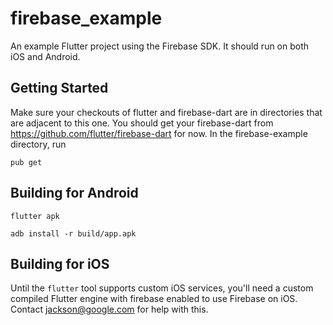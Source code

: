 # firebase_example

An example Flutter project using the Firebase SDK. It should run on both iOS and Android.

## Getting Started

Make sure your checkouts of flutter and firebase-dart are in directories that are adjacent to this one. You should get your firebase-dart from https://github.com/flutter/firebase-dart for now. In the firebase-example directory, run

```pub get```

## Building for Android

```flutter apk```

```adb install -r build/app.apk```

## Building for iOS

Until the ```flutter``` tool supports custom iOS services, you'll
need a custom compiled Flutter engine with firebase enabled
to use Firebase on iOS. Contact jackson@google.com for help with this.
